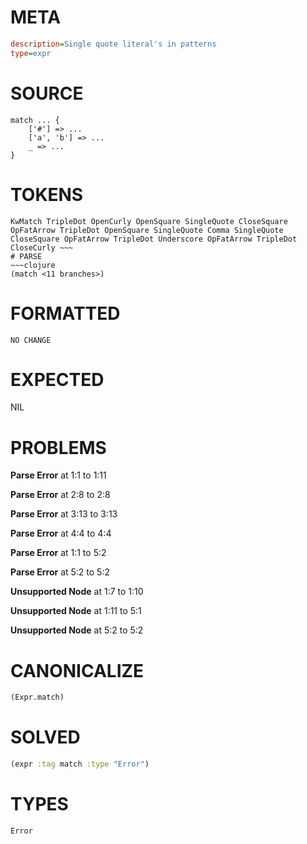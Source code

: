 # META
~~~ini
description=Single quote literal's in patterns
type=expr
~~~
# SOURCE
~~~roc
match ... {
	['#'] => ...
	['a', 'b'] => ...
	_ => ...
}
~~~
# TOKENS
~~~text
KwMatch TripleDot OpenCurly OpenSquare SingleQuote CloseSquare OpFatArrow TripleDot OpenSquare SingleQuote Comma SingleQuote CloseSquare OpFatArrow TripleDot Underscore OpFatArrow TripleDot CloseCurly ~~~
# PARSE
~~~clojure
(match <11 branches>)
~~~
# FORMATTED
~~~roc
NO CHANGE
~~~
# EXPECTED
NIL
# PROBLEMS
**Parse Error**
at 1:1 to 1:11

**Parse Error**
at 2:8 to 2:8

**Parse Error**
at 3:13 to 3:13

**Parse Error**
at 4:4 to 4:4

**Parse Error**
at 1:1 to 5:2

**Parse Error**
at 5:2 to 5:2

**Unsupported Node**
at 1:7 to 1:10

**Unsupported Node**
at 1:11 to 5:1

**Unsupported Node**
at 5:2 to 5:2

# CANONICALIZE
~~~clojure
(Expr.match)
~~~
# SOLVED
~~~clojure
(expr :tag match :type "Error")
~~~
# TYPES
~~~roc
Error
~~~
